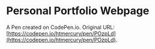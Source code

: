 # Personal Portfolio Webpage

A Pen created on CodePen.io. Original URL: [https://codepen.io/htmercury/pen/POzpLd](https://codepen.io/htmercury/pen/POzpLd).


